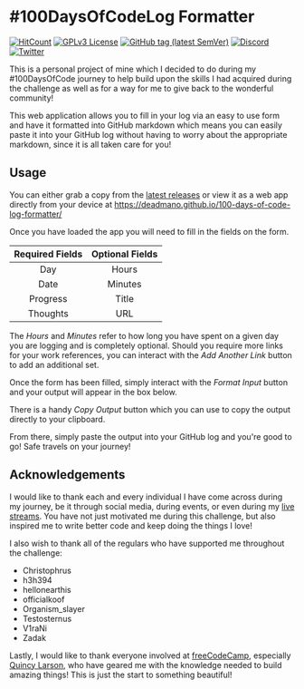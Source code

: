 # #100DaysOfCodeLog Formatter

[![HitCount](http://hits.dwyl.io/Deadmano/https://githubcom/Deadmano/100-days-of-code-log-formatter.svg)](https://github.com/Deadmano/100-days-of-code-log-formatter) [![GPLv3 License](https://img.shields.io/badge/License-GPLv3-blue.svg)](https://github.com/Deadmano/100-days-of-code-log-formatter/blob/master/COPYING) [![GitHub tag (latest SemVer)](https://img.shields.io/github/tag/Deadmano/100-days-of-code-log-formatter.svg?label=latest)](https://github.com/Deadmano/100-days-of-code-log-formatter/releases) [![Discord](https://img.shields.io/discord/243415090856984593.svg?label=discord)](https://discordapp.com/invite/gh4CaB6) [![Twitter](https://img.shields.io/twitter/follow/PhillipStolic.svg?label=Show%20Some%20Love&style=social)](https://twitter.com/intent/follow?screen_name=PhillipStolic)


This is a personal project of mine which I decided to do during my #100DaysOfCode journey to help build upon the skills I had acquired during the challenge as well as for a way for me to give back to the wonderful community!

This web application allows you to fill in your log via an easy to use form and have it formatted into GitHub markdown which means you can easily paste it into your GitHub log without having to worry about the appropriate markdown, since it is all taken care for you!

## Usage

You can either grab a copy from the [latest releases](https://github.com/Deadmano/100-days-of-code-log-formatter/releases) or view it as a web app directly from your device at https://deadmano.github.io/100-days-of-code-log-formatter/

Once you have loaded the app you will need to fill in the fields on the form.


| Required Fields | Optional Fields |
| :-------------: |:---------------:|
| Day             | Hours           |
| Date            | Minutes         |
| Progress        | Title           |
| Thoughts        | URL             |

The _Hours_ and _Minutes_ refer to how long you have spent on a given day you are logging and is completely optional. Should you require more links for your work references, you can interact with the _Add Another Link_ button to add an additional set.

Once the form has been filled, simply interact with the _Format Input_ button and your output will appear in the box below.

There is a handy _Copy Output_ button which you can use to copy the output directly to your clipboard.

From there, simply paste the output into your GitHub log and you're good to go! Safe travels on your journey!

## Acknowledgements

I would like to thank each and every individual I have come across during my journey, be it through social media, during events, or even during my [live streams](https://www.twitch.tv/DeadmanoDoesCode). You have not just motivated me during this challenge, but also inspired me to write better code and keep doing the things I love!

I also wish to thank all of the regulars who have supported me throughout the challenge:
+ Christophrus
+ h3h394
+ hellonearthis
+ officialkoof
+ Organism_slayer
+ Testosternus
+ V1raNi
+ Zadak

Lastly, I would like to thank everyone involved at [freeCodeCamp](https://www.freecodecamp.org/), especially [Quincy Larson](https://twitter.com/ossia), who have geared me with the knowledge needed to build amazing things! This is just the start to something beautiful!
